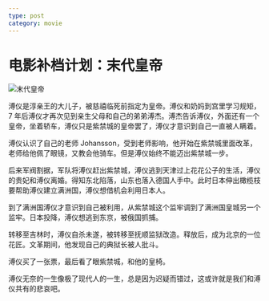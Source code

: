 ```yaml
---
type: post
category: movie
---
```


# 电影补档计划：末代皇帝

![末代皇帝](https://img3.doubanio.com/view/photo/l/public/p2528667052.webp)

溥仪是淳亲王的大儿子，被慈禧临死前指定为皇帝。溥仪和奶妈到宫里学习规矩，7 年后溥仪才再次见到亲生父母和自己的弟弟溥杰。溥杰告诉溥仪，外面还有一个皇帝，坐着轿车，溥仪只是紫禁城的皇帝罢了，溥仪才意识到自己一直被人瞒着。

溥仪认识了自己的老师 Johansson，受到老师影响，他开始在紫禁城里面改革，老师给他佩了眼镜，又教会他骑车。但是溥仪始终不能迈出紫禁城一步。

后来军阀割据，军队将溥仪赶出紫禁城，溥仪逃到天津过上花花公子的生活，溥仪的贵妃和溥仪离婚。得知东北陷落，山东也落入德国人手中。此时日本伸出橄榄枝要帮助溥仪建立满洲国，溥仪想借机会利用日本人。

到了满洲国溥仪才意识到自己被利用，从紫禁城这个监牢调到了满洲国皇城另一个监牢。日本投降，溥仪想逃到东京，被俄国抓捕。

转移至吉林时，溥仪自杀未遂，被转移至抚顺监狱改造。释放后，成为北京的一位花匠。文革期间，他发现自己的典狱长被人批斗。

溥仪买了一张票，最后看了眼紫禁城，和他的皇椅。

溥仪无奈的一生像极了现代人的一生，总是因为迟疑而错过，这或许就是我们和溥仪共有的悲哀吧。
